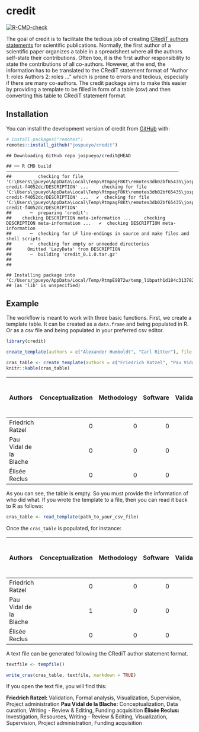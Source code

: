 
<!-- README.md is generated from README.Rmd. Please edit that file -->

# credit

<!-- badges: start -->

[![R-CMD-check](https://github.com/jospueyo/credit/actions/workflows/R-CMD-check.yaml/badge.svg)](https://github.com/jospueyo/credit/actions/workflows/R-CMD-check.yaml)
<!-- badges: end -->

The goal of credit is to facilitate the tedious job of creating [CRediT
authors statements](https://credit.niso.org/) for scientific
publications. Normally, the first author of a scientific paper organizes
a table in a spreadsheet where all the authors self-state their
contributions. Often too, it is the first author responsibility to state
the contributions of all co-authors. However, at the end, the
information has to be translated to the CRediT statement format of
“Author 1: roles Authors 2: roles …” which is prone to errors and
tedious, especially if there are many co-authors. The credit package
aims to make this easier by providing a template to be filled in form of
a table (csv) and then converting this table to CRediT statement format.

## Installation

You can install the development version of credit from
[GitHub](https://github.com/) with:

``` r
# install.packages("remotes")
remotes::install_github("jospueyo/credit")
```

    ## Downloading GitHub repo jospueyo/credit@HEAD

    ## ── R CMD build ─────────────────────────────────────────────────────────────────
    ##          checking for file 'C:\Users\jpueyo\AppData\Local\Temp\RtmpagF8Kt\remotes3db02bf65435\jospueyo-credit-f4052dc/DESCRIPTION' ...     checking for file 'C:\Users\jpueyo\AppData\Local\Temp\RtmpagF8Kt\remotes3db02bf65435\jospueyo-credit-f4052dc/DESCRIPTION' ...   ✔  checking for file 'C:\Users\jpueyo\AppData\Local\Temp\RtmpagF8Kt\remotes3db02bf65435\jospueyo-credit-f4052dc/DESCRIPTION'
    ##       ─  preparing 'credit':
    ##    checking DESCRIPTION meta-information ...     checking DESCRIPTION meta-information ...   ✔  checking DESCRIPTION meta-information
    ##       ─  checking for LF line-endings in source and make files and shell scripts
    ##       ─  checking for empty or unneeded directories
    ##      Omitted 'LazyData' from DESCRIPTION
    ##       ─  building 'credit_0.1.0.tar.gz'
    ##      
    ## 

    ## Installing package into 'C:/Users/jpueyo/AppData/Local/Temp/RtmpE9B72w/temp_libpath1d184c313782'
    ## (as 'lib' is unspecified)

## Example

The workflow is meant to work with three basic functions. First, we
create a template table. It can be created as a `data.frame` and being
populated in R. Or as a csv file and being populated in your preferred
csv editor.

``` r
library(credit)

create_template(authors = c("Alexander Humboldt", "Carl Ritter"), file = tempfile())

cras_table <- create_template(authors = c("Friedrich Ratzel", "Pau Vidal de la Blache", "Élisée Reclus"))
knitr::kable(cras_table)
```

| Authors                | Conceptualization | Methodology | Software | Validation | Formal analysis | Investigation | Resources | Data curation | Writing - Original Draft | Writing - Review & Editing | Visualization | Supervision | Project administration | Funding acquisition |
|:-----------------------|------------------:|------------:|---------:|-----------:|----------------:|--------------:|----------:|--------------:|-------------------------:|---------------------------:|--------------:|------------:|-----------------------:|--------------------:|
| Friedrich Ratzel       |                 0 |           0 |        0 |          0 |               0 |             0 |         0 |             0 |                        0 |                          0 |             0 |           0 |                      0 |                   0 |
| Pau Vidal de la Blache |                 0 |           0 |        0 |          0 |               0 |             0 |         0 |             0 |                        0 |                          0 |             0 |           0 |                      0 |                   0 |
| Élisée Reclus          |                 0 |           0 |        0 |          0 |               0 |             0 |         0 |             0 |                        0 |                          0 |             0 |           0 |                      0 |                   0 |

As you can see, the table is empty. So you must provide the information
of who did what. If you wrote the template to a file, then you can read
it back to R as follows:

``` r
cras_table <- read_template(path_to_your_csv_file)
```

Once the `cras_table` is populated, for instance:

| Authors                | Conceptualization | Methodology | Software | Validation | Formal analysis | Investigation | Resources | Data curation | Writing - Original Draft | Writing - Review & Editing | Visualization | Supervision | Project administration | Funding acquisition |
|:-----------------------|------------------:|------------:|---------:|-----------:|----------------:|--------------:|----------:|--------------:|-------------------------:|---------------------------:|--------------:|------------:|-----------------------:|--------------------:|
| Friedrich Ratzel       |                 0 |           0 |        0 |          1 |               1 |             0 |         0 |             0 |                        0 |                          0 |             1 |           1 |                      1 |                   0 |
| Pau Vidal de la Blache |                 1 |           0 |        0 |          0 |               0 |             0 |         0 |             1 |                        0 |                          1 |             0 |           0 |                      0 |                   1 |
| Élisée Reclus          |                 0 |           0 |        0 |          0 |               0 |             1 |         1 |             0 |                        0 |                          1 |             1 |           1 |                      1 |                   1 |

A text file can be generated following the CRediT author statement
format.

``` r
textfile <- tempfile()

write_cras(cras_table, textfile, markdown = TRUE)
```

If you open the text file, you will find this:

**Friedrich Ratzel:** Validation, Formal analysis, Visualization,
Supervision, Project administration **Pau Vidal de la Blache:**
Conceptualization, Data curation, Writing - Review & Editing, Funding
acquisition **Élisée Reclus:** Investigation, Resources, Writing -
Review & Editing, Visualization, Supervision, Project administration,
Funding acquisition
